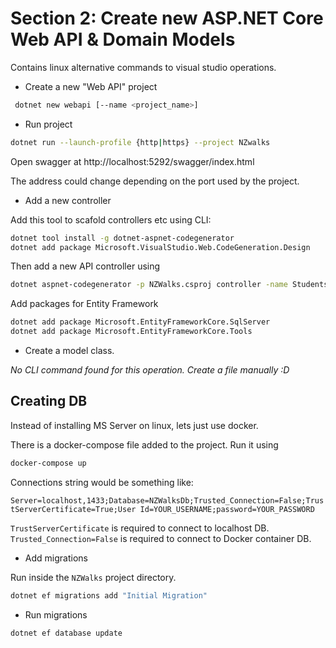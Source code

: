 # Section 2: Create new ASP.NET Core Web API & Domain Models

Contains linux alternative commands to visual studio operations.



- Create a new "Web API" project

```sh
 dotnet new webapi [--name <project_name>]
 ```

- Run project

```sh
dotnet run --launch-profile {http|https} --project NZwalks
```

Open swagger at http://localhost:5292/swagger/index.html

The address could change depending on the port used by the project.

- Add a new controller

Add this tool to scafold controllers etc using CLI:
```sh
dotnet tool install -g dotnet-aspnet-codegenerator
dotnet add package Microsoft.VisualStudio.Web.CodeGeneration.Design
```

Then add a new API controller using
```sh
dotnet aspnet-codegenerator -p NZWalks.csproj controller -name StudentsController   -api
```

Add packages for Entity Framework
```sh
dotnet add package Microsoft.EntityFrameworkCore.SqlServer
dotnet add package Microsoft.EntityFrameworkCore.Tools
```

- Create a model class.

_No CLI command found for this operation. Create a file manually :D_


## Creating DB

Instead of installing MS Server on linux, lets just use docker.

There is a docker-compose file added to the project. Run it using

```sh
docker-compose up
```

Connections string would be something like:

`Server=localhost,1433;Database=NZWalksDb;Trusted_Connection=False;TrustServerCertificate=True;User Id=YOUR_USERNAME;password=YOUR_PASSWORD`

`TrustServerCertificate`  is required to connect to localhost DB.
`Trusted_Connection=False` is required to connect to Docker container DB.


- Add migrations

Run inside the `NZWalks` project directory.
```sh
dotnet ef migrations add "Initial Migration"
```

- Run migrations

```sh
dotnet ef database update
```
